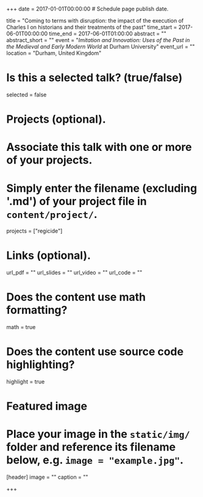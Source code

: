+++
date = 2017-01-01T00:00:00  # Schedule page publish date.

title = "Coming to terms with disruption: the impact of the execution of Charles I on historians and their treatments of the past"
time_start = 2017-06-01T00:00:00
time_end = 2017-06-01T01:00:00
abstract = ""
abstract_short = ""
event = "*Imitation and Innovation: Uses of the Past in the Medieval and Early Modern World* at Durham University"
event_url = ""
location = "Durham, United Kingdom"

# Is this a selected talk? (true/false)
selected = false

# Projects (optional).
#   Associate this talk with one or more of your projects.
#   Simply enter the filename (excluding '.md') of your project file in `content/project/`.
projects = ["regicide"]

# Links (optional).
url_pdf = ""
url_slides = ""
url_video = ""
url_code = ""

# Does the content use math formatting?
math = true

# Does the content use source code highlighting?
highlight = true

# Featured image
# Place your image in the `static/img/` folder and reference its filename below, e.g. `image = "example.jpg"`.
[header]
image = ""
caption = ""

+++

